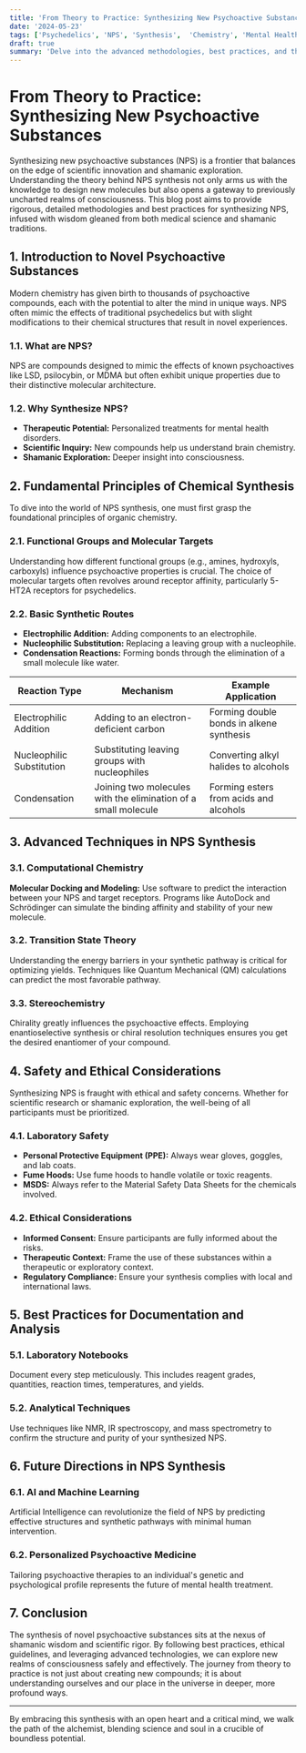 ```yaml
---
title: 'From Theory to Practice: Synthesizing New Psychoactive Substances'
date: '2024-05-23'
tags: ['Psychedelics', 'NPS', 'Synthesis',  'Chemistry', 'Mental Health', 'AI', 'Quantum Mechanics']
draft: true
summary: 'Delve into the advanced methodologies, best practices, and the tantalizing future of synthesizing novel psychoactive substances (NPS) from both shamanic and medical perspectives.'
---
```


# From Theory to Practice: Synthesizing New Psychoactive Substances

Synthesizing new psychoactive substances (NPS) is a frontier that balances on the edge of scientific innovation and shamanic exploration. Understanding the theory behind NPS synthesis not only arms us with the knowledge to design new molecules but also opens a gateway to previously uncharted realms of consciousness. This blog post aims to provide rigorous, detailed methodologies and best practices for synthesizing NPS, infused with wisdom gleaned from both medical science and shamanic traditions.

## 1. Introduction to Novel Psychoactive Substances

Modern chemistry has given birth to thousands of psychoactive compounds, each with the potential to alter the mind in unique ways. NPS often mimic the effects of traditional psychedelics but with slight modifications to their chemical structures that result in novel experiences.

### 1.1. What are NPS?

NPS are compounds designed to mimic the effects of known psychoactives like LSD, psilocybin, or MDMA but often exhibit unique properties due to their distinctive molecular architecture.

### 1.2. Why Synthesize NPS?

- **Therapeutic Potential:** Personalized treatments for mental health disorders.
- **Scientific Inquiry:** New compounds help us understand brain chemistry.
- **Shamanic Exploration:** Deeper insight into consciousness.

## 2. Fundamental Principles of Chemical Synthesis

To dive into the world of NPS synthesis, one must first grasp the foundational principles of organic chemistry.

### 2.1. Functional Groups and Molecular Targets

Understanding how different functional groups (e.g., amines, hydroxyls, carboxyls) influence psychoactive properties is crucial. The choice of molecular targets often revolves around receptor affinity, particularly 5-HT2A receptors for psychedelics.

### 2.2. Basic Synthetic Routes

- **Electrophilic Addition:** Adding components to an electrophile.
- **Nucleophilic Substitution:** Replacing a leaving group with a nucleophile.
- **Condensation Reactions:** Forming bonds through the elimination of a small molecule like water.

| **Reaction Type**         | **Mechanism**                                                      | **Example Application**                    |
|---------------------------|--------------------------------------------------------------------|-------------------------------------------|
| Electrophilic Addition    | Adding to an electron-deficient carbon                             | Forming double bonds in alkene synthesis  |
| Nucleophilic Substitution | Substituting leaving groups with nucleophiles                      | Converting alkyl halides to alcohols      |
| Condensation              | Joining two molecules with the elimination of a small molecule     | Forming esters from acids and alcohols    |

## 3. Advanced Techniques in NPS Synthesis

### 3.1. Computational Chemistry

**Molecular Docking and Modeling:** Use software to predict the interaction between your NPS and target receptors. Programs like AutoDock and Schrödinger can simulate the binding affinity and stability of your new molecule.

### 3.2. Transition State Theory

Understanding the energy barriers in your synthetic pathway is critical for optimizing yields. Techniques like Quantum Mechanical (QM) calculations can predict the most favorable pathway.

### 3.3. Stereochemistry

Chirality greatly influences the psychoactive effects. Employing enantioselective synthesis or chiral resolution techniques ensures you get the desired enantiomer of your compound.

## 4. Safety and Ethical Considerations

Synthesizing NPS is fraught with ethical and safety concerns. Whether for scientific research or shamanic exploration, the well-being of all participants must be prioritized.

### 4.1. Laboratory Safety

- **Personal Protective Equipment (PPE):** Always wear gloves, goggles, and lab coats.
- **Fume Hoods:** Use fume hoods to handle volatile or toxic reagents.
- **MSDS:** Always refer to the Material Safety Data Sheets for the chemicals involved.

### 4.2. Ethical Considerations

- **Informed Consent:** Ensure participants are fully informed about the risks.
- **Therapeutic Context:** Frame the use of these substances within a therapeutic or exploratory context.
- **Regulatory Compliance:** Ensure your synthesis complies with local and international laws.

## 5. Best Practices for Documentation and Analysis

### 5.1. Laboratory Notebooks

Document every step meticulously. This includes reagent grades, quantities, reaction times, temperatures, and yields.

### 5.2. Analytical Techniques

Use techniques like NMR, IR spectroscopy, and mass spectrometry to confirm the structure and purity of your synthesized NPS.

## 6. Future Directions in NPS Synthesis

### 6.1. AI and Machine Learning

Artificial Intelligence can revolutionize the field of NPS by predicting effective structures and synthetic pathways with minimal human intervention.

### 6.2. Personalized Psychoactive Medicine

Tailoring psychoactive therapies to an individual's genetic and psychological profile represents the future of mental health treatment.

## 7. Conclusion

The synthesis of novel psychoactive substances sits at the nexus of shamanic wisdom and scientific rigor. By following best practices, ethical guidelines, and leveraging advanced technologies, we can explore new realms of consciousness safely and effectively. The journey from theory to practice is not just about creating new compounds; it is about understanding ourselves and our place in the universe in deeper, more profound ways.

---

By embracing this synthesis with an open heart and a critical mind, we walk the path of the alchemist, blending science and soul in a crucible of boundless potential.